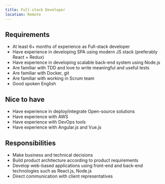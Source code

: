 ```yaml
---
title: Full-stack Developer
location: Remote
---
```

## **Requirements**

* At least 6+ months of experience as Full-stack developer
* Have experience in developing SPA using modern JS stack (preferably React + Redux)
* Have experience in developing scalable back-end system using Node.js
* Are familiar with TDD and love to write meaningful and useful tests
* Are familiar with Docker, git
* Are familiar with working in Scrum team
* Good spoken English

## **Nice to have**

* Have experience in deploy/integrate Open-source solutions
* Have experience with AWS
* Have experience with DevOps tools
* Have experience with Angular.js and Vue.js

## **Responsibilities**

* Make business and technical decisions
* Build product architecture according to product requirements
* Develop web-based applications using front-end and back-end technologies such as React.js, Node.js
* Direct communication with client representatives